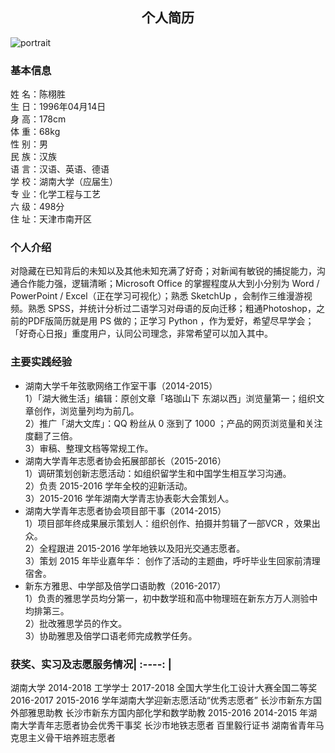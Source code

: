 ## <center>个人简历</center>
![portrait](https://s1.ax2x.com/2018/02/13/yyNia.jpg)
### 基本信息
姓 名：陈栩胜<br />
生 日：1996年04月14日<br />
身 高：178cm<br />
体 重：68kg<br />
性 别：男<br />
民 族：汉族<br />
语 言：汉语、英语、德语<br />
学 校：湖南大学（应届生）<br />
专 业：化学工程与工艺<br />
六 级：498分<br />
住 址：天津市南开区<br />

### 个人介绍
对隐藏在已知背后的未知以及其他未知充满了好奇；对新闻有敏锐的捕捉能力，沟通合作能力强，逻辑清晰；Microsoft Office 的掌握程度从大到小分别为 Word /  PowerPoint /  Excel（正在学习可视化）；熟悉 SketchUp ，会制作三维漫游视频。熟悉 SPSS，并统计分析过二语学习对母语的反向迁移；粗通Photoshop，之前的PDF版简历就是用 PS 做的；正学习 Python ，作为爱好，希望尽早学会；「好奇心日报」重度用户，认同公司理念，非常希望可以加入其中。

### 主要实践经验
* 湖南大学千年弦歌网络工作室干事（2014-2015）<br />
1）「湖大微生活」编辑：原创文章「珞珈山下 东湖以西」浏览量第一；组织文章创作，浏览量列均为前几。<br />
2）推广「湖大文库」：QQ 粉丝从 0 涨到了 1000  ；产品的网页浏览量和关注度翻了三倍。<br />
3）审稿、整理文档等常规工作。<br />
* 湖南大学青年志愿者协会拓展部部长（2015-2016）<br />
1）调研策划创新志愿活动：如组织留学生和中国学生相互学习沟通。<br />
2）负责 2015-2016 学年全校的迎新活动。<br />
3）2015-2016 学年湖南大学青志协表彰大会策划人。<br />
* 湖南大学青年志愿者协会项目部干事（2014-2015）<br />
1）项目部年终成果展示策划人：组织创作、拍摄并剪辑了一部VCR ，效果出众。<br />
2）全程跟进 2015-2016 学年地铁以及阳光交通志愿者。<br />
3）策划 2015 年毕业嘉年华： 创作了活动的主题曲，呼吁毕业生回家前清理宿舍。<br />
* 新东方雅思、中学部及倍学口语助教（2016-2017）<br />
1）负责的雅思学员均分第一，初中数学班和高中物理班在新东方万人测验中均排第三。<br />
2）批改雅思学员的作文。<br />
3）协助雅思及倍学口语老师完成教学任务。<br />

### 获奖、实习及志愿服务情况| :----: |
湖南大学 2014-2018 工学学士
2017-2018 全国大学生化工设计大赛全国二等奖
2016-2017 2015-2016 学年湖南大学迎新志愿活动“优秀志愿者”
长沙市新东方国外部雅思助教
长沙市新东方国内部化学和数学助教
2015-2016 2014-2015 年湖南大学青年志愿者协会优秀干事奖
长沙市地铁志愿者
百里毅行证书
湖南省青年马克思主义骨干培养班志愿者

